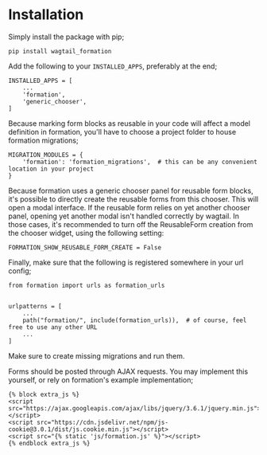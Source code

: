 # Installation

Simply install the package with pip;

```
pip install wagtail_formation
```

Add the following to your `INSTALLED_APPS`, preferably at the end;

```
INSTALLED_APPS = [
    ...
    'formation',
    'generic_chooser',
]
```

Because marking form blocks as reusable in your code will affect a model definition in formation, you'll have to choose
a project folder to house formation migrations;

```
MIGRATION_MODULES = {
    'formation': 'formation_migrations',  # this can be any convenient location in your project
}
```

Because formation uses a generic chooser panel for reusable form blocks, it's possible to directly create the reusable
forms from this chooser. This will open a modal interface. If the reusable form relies on yet another chooser panel,
opening yet another modal isn't handled correctly by wagtail. In those cases, it's recommended to turn off the
ReusableForm creation from the chooser widget, using the following setting:

```
FORMATION_SHOW_REUSABLE_FORM_CREATE = False
```

Finally, make sure that the following is registered somewhere in your url config;

```
from formation import urls as formation_urls


urlpatterns = [
    ...
    path("formation/", include(formation_urls)),  # of course, feel free to use any other URL
    ...
]
```

Make sure to create missing migrations and run them.

Forms should be posted through AJAX requests. You may implement this yourself, or rely on formation's example
implementation;

```
{% block extra_js %}
<script src="https://ajax.googleapis.com/ajax/libs/jquery/3.6.1/jquery.min.js"></script>
<script src="https://cdn.jsdelivr.net/npm/js-cookie@3.0.1/dist/js.cookie.min.js"></script>
<script src="{% static 'js/formation.js' %}"></script>
{% endblock extra_js %}
```
